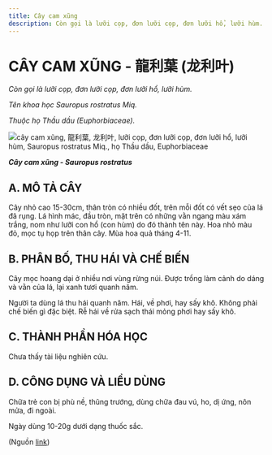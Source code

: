 ```yaml
---
title: Cây cam xũng
description: Còn gọi là lưỡi cọp, đơn lưỡi cọp, đơn lưỡi hổ, lưỡi hùm. Tên khoa học Sauropus rostratus Miq. Thuộc họ Thầu dầu (Euphorbiaceae).
---
```

# CÂY CAM XŨNG - 龍利葉 (龙利叶)

*Còn gọi là lưỡi cọp, đơn lưỡi cọp, đơn lưỡi hổ, lưỡi hùm.*

*Tên khoa học Sauropus rostratus Miq.*

*Thuộc họ Thầu dầu (Euphorbiaceae).*

![cây cam xũng, 龍利葉, 龙利叶, lưỡi cọp, đơn lưỡi cọp, đơn lưỡi hổ, lưỡi hùm, Sauropus rostratus Miq., họ Thầu dầu, Euphorbiaceae](/imgs/do-tat-loi/ctvvtvn/cay-cam-xung.jpg)

***Cây cam xũng - Sauropus rostratus***

## A. MÔ TẢ CÂY

Cây nhỏ cao 15-30cm, thân tròn có nhiều đốt, trên mỗi đốt có vết sẹo của lá đã rụng. Lá hình mác, đầu tròn, mặt trên có những vằn ngang màu xám trắng, nom như lưỡi con hổ (con hùm) do đó thành tên này. Hoa nhỏ màu đỏ, mọc tụ họp trên thân cây. Mùa hoa quả tháng 4-11.

## B. PHÂN BỐ, THU HÁI VÀ CHẾ BIẾN

Cây mọc hoang dại ở nhiều nơi vùng rừng núi. Được trồng làm cảnh do dáng và vằn của lá, lại xanh tươi quanh năm.

Người ta dùng lá thu hái quanh năm. Hái, về phơi, hay sấy khô. Không phải chế biến gì đặc biệt. Rễ hái về rửa sạch thái mỏng phơi hay sấy khô.

## C. THÀNH PHẦN HÓA HỌC

Chưa thấy tài liệu nghiên cứu.

## D. CÔNG DỤNG VÀ LIỀU DÙNG

Chữa trẻ con bị phù nề, thũng trướng, dùng chữa đau vú, ho, dị ứng, nôn mửa, đi ngoài.

Ngày dùng 10-20g dưới dạng thuốc sắc.

(Nguồn <a href="http://www.thuocvuonnha.com/nhung-cay-thuoc-va-vi-thuoc-viet-nam/ket-qua-tra-cuu/cay-cam-xung" target="_blank">link</a>)
